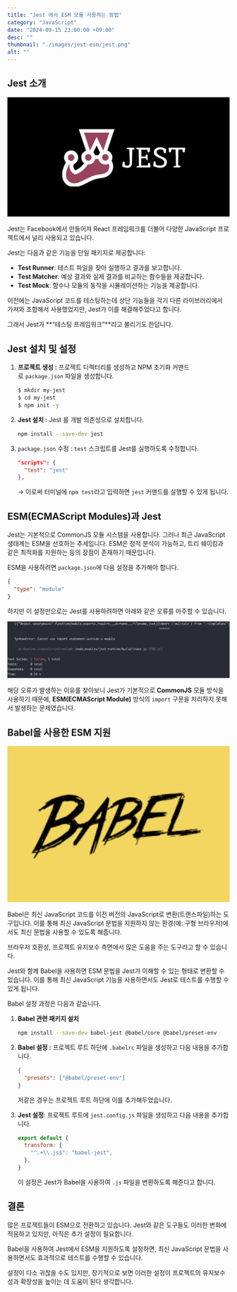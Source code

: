 ```yaml
---
title: "Jest 에서 ESM 모듈 사용하는 방법"
category: "JavaScript"
date: "2024-09-15 23:00:00 +09:00"
desc: ""
thumbnail: "./images/jest-esm/jest.png"
alt: ""
---
```


## **Jest 소개**

![img.png](images/jest-esm/img.png)

Jest는 Facebook에서 만들어져 React 프레임워크를 더불어 다양한 JavaScript 프로젝트에서 널리 사용되고 있습니다.

Jest는 다음과 같은 기능을 단일 패키지로 제공합니다:

- **Test Runner**: 테스트 파일을 찾아 실행하고 결과를 보고합니다.
- **Test Matcher**: 예상 결과와 실제 결과를 비교하는 함수들을 제공합니다.
- **Test Mock**: 함수나 모듈의 동작을 시뮬레이션하는 기능을 제공합니다.

이전에는 JavaScript 코드를 테스팅하는데 상단 기능들을 각기 다른 라이브러리에서 가져와 조합해서 사용했었지만, Jest가 이를 해결해주었다고 합니다.

그래서 Jest가 **“테스팅 프레임워크”**라고 불리기도 한답니다.

## Jest 설치 및 설정

1. **프로젝트 생성 :** 프로젝트 디렉터리를 생성하고 NPM 초기화 커맨드로 `package.json` 파일을 생성합니다.

   ```bash
   $ mkdir my-jest
   $ cd my-jest
   $ npm init -y
   ```

2. **Jest 설치 :** Jest 를 개발 의존성으로 설치합니다.

   ```bash
   npm install --save-dev jest
   ```

3. `package.json` 수정 : `test` 스크립트를 Jest를 실행하도록 수정합니다.

   ```json
   "scripts": {
     "test": "jest"
   },
   ```

   → 이로써 터미널에 `npm test`라고 입력하면 `jest` 커맨드를 실행할 수 있게 됩니다.

## ESM(ECMAScript Modules)과 Jest

Jest는 기본적으로 CommonJS 모듈 시스템을 사용합니다. 그러나 최근 JavaScript 생태계는 ESM을 선호하는 추세입니다. ESM은 정적 분석이 가능하고, 트리 쉐이킹과 같은 최적화를 지원하는 등의 장점이 존재하기 때문입니다.

ESM을 사용하려면 `package.json`에 다음 설정을 추가해야 합니다.

```json
{
  "type": "module"
}
```

하지만 이 설정만으로는 Jest를 사용하려하면 아래와 같은 오류를 마주할 수 있습니다.

![img_1.png](images/jest-esm/img_1.png)

해당 오류가 발생하는 이유를 찾아보니 Jest가 기본적으로 **CommonJS** 모듈 방식을 사용하기 때문에,
**ESM(ECMAScript Module)** 방식의 `import` 구문을 처리하지 못해서 발생하는 문제였습니다.

## Babel을 사용한 ESM 지원

![img_2.png](images/jest-esm/img_2.png)

Babel은 최신 JavaScript 코드를 이전 버전의 JavaScript로 변환(트랜스파일)하는 도구입니다. 이를 통해 최신 JavaScript 문법을 지원하지 않는 환경(예: 구형 브라우저)에서도 최신 문법을 사용할 수 있도록 해줍니다.

브라우저 호환성, 프로젝트 유지보수 측면에서 많은 도움을 주는 도구라고 할 수 있습니다.

Jest와 함께 Babel을 사용하면 ESM 문법을 Jest가 이해할 수 있는 형태로 변환할 수 있습니다. 이를 통해 최신 JavaScript 기능을 사용하면서도 Jest로 테스트를 수행할 수 있게 됩니다.

Babel 설정 과정은 다음과 같습니다.

1. **Babel 관련 패키지 설치**

   ```bash
   npm install --save-dev babel-jest @babel/core @babel/preset-env
   ```

2. **Babel 설정 :** 프로젝트 루트 하단에 `.babelrc` 파일을 생성하고 다음 내용을 추가합니다.

   ```json
   {
     "presets": ["@babel/preset-env"]
   }
   ```

   저같은 경우는 프로젝트 루트 하단에 이를 추가해두었습니다.

3. **Jest 설정**: 프로젝트 루트에 `jest.config.js` 파일을 생성하고 다음 내용을 추가합니다.

   ```jsx
   export default {
     transform: {
       "^.+\\.js$": "babel-jest",
     },
   }
   ```

   이 설정은 Jest가 Babel을 사용하여 `.js` 파일을 변환하도록 해준다고 합니다.

## 결론

많은 프로젝트들이 ESM으로 전환하고 있습니다. Jest와 같은 도구들도 이러한 변화에 적응하고 있지만, 아직은 추가 설정이 필요합니다.

Babel을 사용하여 Jest에서 ESM을 지원하도록 설정하면, 최신 JavaScript 문법을 사용하면서도 효과적으로 테스트를 수행할 수 있습니다.

설정이 다소 귀찮을 수도 있지만, 장기적으로 보면 이러한 설정이 프로젝트의 유지보수성과 확장성을 높이는 데 도움이 된다 생각합니다.
